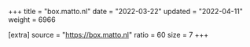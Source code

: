 +++
title = "box.matto.nl"
date = "2022-03-22"
updated = "2022-04-11"
weight = 6966

[extra]
source = "https://box.matto.nl"
ratio = 60
size = 7
+++
